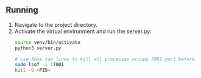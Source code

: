 

## Running

1. Navigate to the project directory.
2. Activate the virtual environment and run the server.py:
   ```bash
   source venv/bin/activate
   python3 server.py

   # use thse two lines to kill all processes occupy 7001 port before restart the server
   sudo lsof -i :7001
   kill -9 <PID>

